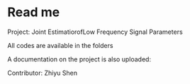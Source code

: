 # Read me

Project: Joint EstimatiorofLow Frequency Signal Parameters

All codes are available in the folders

A documentation on the project is also uploaded:

Contributor: Zhiyu Shen
